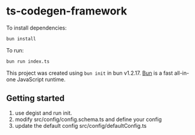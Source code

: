 # ts-codegen-framework

To install dependencies:

```bash
bun install
```

To run:

```bash
bun run index.ts
```

This project was created using `bun init` in bun v1.2.17. [Bun](https://bun.sh) is a fast all-in-one JavaScript runtime.

## Getting started

1. use degist and run init.
2. modify src/config/config.schema.ts and define your config
3. update the default config src/config/defaultConfig.ts